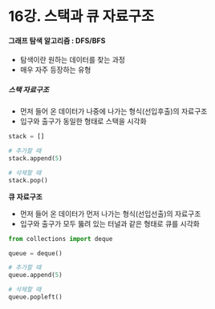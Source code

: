 # 16강. 스택과 큐 자료구조



#### 그래프 탐색 알고리즘 : DFS/BFS

- 탐색이란 원하는 데이터를 찾는 과정
- 매우 자주 등장하는 유형



##### 스택 자료구조

- 먼저 들어 온 데이터가 나중에 나가는 형식(선입후출)의 자료구조
- 입구와 출구가 동일한 형태로 스택을 시각화

```python
stack = []

# 추가할 때
stack.append(5)

# 삭제할 때
stack.pop()
```



**큐 자료구조**

- 먼저 들어 온 데이터가 먼저 나가는 형식(선입선출)의 자료구조
- 입구와 출구가 모두 뚫려 있는 터널과 같은 형태로 큐를 시각화

```python
from collections import deque

queue = deque()

# 추가할 때
queue.append(5)

# 삭제할 때
queue.popleft()
```

